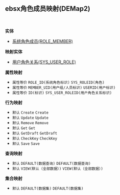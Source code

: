 ## ebsx角色成员映射(DEMap2) <!-- {docsify-ignore-all} -->



<br>

<p class="panel-title"><b>实体</b></p>

* [系统角色成员(ROLE_MEMBER)](module/Base/ROLE_MEMBER)

<p class="panel-title"><b>映射实体</b></p>

* [用户角色关系(SYS_USER_ROLE)](module/ebsx/SYS_USER_ROLE)


<p class="panel-title"><b>属性映射</b></p>

* `属性等价`
`ROLE_ID(系统角色标识)` <i class="fa fa-angle-double-right"/></i> `SYS_ROLEID(角色)`
* `属性等价`
`MEMBER_UID(用户组/人员标识)` <i class="fa fa-angle-double-right"/></i> `USERID(用户标识)`
* `属性等价`
`ID(标识)` <i class="fa fa-angle-double-right"/></i> `SYS_USER_ROLEID(用户角色关系标识)`

<p class="panel-title"><b>行为映射</b></p>

* `默认`
`Create` <i class="fa fa-angle-double-right"/></i> `Create`
* `默认`
`Update` <i class="fa fa-angle-double-right"/></i> `Update`
* `默认`
`Remove` <i class="fa fa-angle-double-right"/></i> `Remove`
* `默认`
`Get` <i class="fa fa-angle-double-right"/></i> `Get`
* `默认`
`GetDraft` <i class="fa fa-angle-double-right"/></i> `GetDraft`
* `默认`
`CheckKey` <i class="fa fa-angle-double-right"/></i> `CheckKey`
* `默认`
`Save` <i class="fa fa-angle-double-right"/></i> `Save`

<p class="panel-title"><b>查询映射</b></p>

* `默认`
`DEFAULT(数据查询)` <i class="fa fa-angle-double-right"/></i> `DEFAULT(数据查询)` 
* `默认`
`VIEW(默认（全部数据）)` <i class="fa fa-angle-double-right"/></i> `VIEW(默认（全部数据）)` 

<p class="panel-title"><b>集合映射</b></p>

* `默认`
`DEFAULT(数据集)` <i class="fa fa-angle-double-right"/></i> `DEFAULT(数据集)` 
